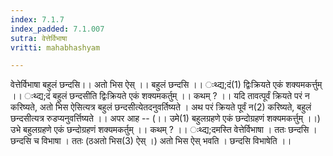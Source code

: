 ```yaml
---
index: 7.1.7
index_padded: 7.1.007
sutra: वेत्तेर्विभाषा
vritti: mahabhashyam

---
```

 वेत्तेर्विभाषा बहुलं छन्दसि।। अतो भिस ऐस् ।। बहुलं छन्दसि ।। ःथ्द्य;दं(1) द्विःक्रियते एकं शक्यमकर्त्तुम् ।। ःथ्द्य;दं बहुलं छन्दसीति द्विःक्रियते एकं शक्यमकर्तुम् ।। कथम् ? ।। यदि तावत्पूर्वं क्रियते परं न करिष्यते, अतो भिस ऐसित्यत्र बहुलं छन्दसीत्येतदनुवर्तिष्यते । अथ परं क्रियते पूर्वं न(2) करिष्यते, बहुलं छन्दसीत्यत्र रुडप्यनुवर्त्तिष्यते ।। अपर आह -- (।। उमे(1) बहुलग्रहणे एकं छन्दोग्रहणं शक्यमकर्त्तुम् ।।) उभे बहुलग्रहणे एकं छन्दोग्रहणं शक्यमकर्तुम् ।। कथम् ? ।। ःथ्द्य;दमस्ति वेत्तेर्विभाषा । ततः छन्दसि । छन्दसि च विभाषा । ततः (ठअतो भिस(3) ऐस् ।) अतो भिस ऐस् भवति । छन्दसि विभाषेति ।। 